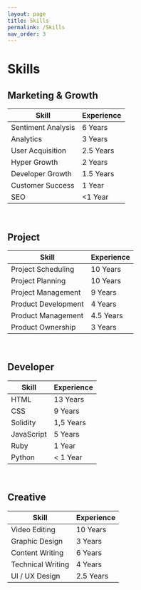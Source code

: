 ```yaml
---
layout: page
title: Skills
permalink: /Skills
nav_order: 3
---
```

# Skills



## Marketing & Growth

| Skill              | Experience |
|--------------------|------------|
| Sentiment Analysis | 6 Years    |
| Analytics          | 3 Years    |
| User Acquisition   | 2.5 Years  |
| Hyper Growth       | 2 Years    |
| Developer Growth   | 1.5 Years  |
| Customer Success   | 1 Year     |
| SEO                | <1 Year    |



<br>

## Project

| Skill               | Experience |
|---------------------|------------|
| Project Scheduling  | 10 Years   |
| Project Planning    | 10 Years   |
| Project Management  | 9 Years    |
| Product Development | 4 Years    |
| Product Management  | 4.5 Years  |
| Product Ownership   | 3 Years    |

<br>

## Developer 

| Skill      | Experience |
|------------|------------|
| HTML       | 13 Years   |
| CSS        | 9 Years    |
| Solidity   | 1,5 Years  |
| JavaScript | 5 Years    |
| Ruby       | 1 Year     |
| Python     | < 1 Year   |

<br>

## Creative

| Skill             | Experience |
|-------------------|------------|
| Video Editing     | 10 Years   |
| Graphic Design    | 3 Years    |
| Content Writing   | 6 Years    |
| Technical Writing | 4 Years    |
| UI / UX Design    | 2.5 Years  |